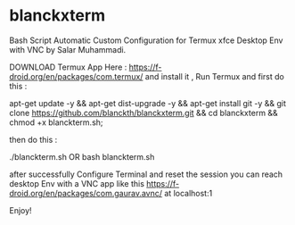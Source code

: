 # blanckxterm
Bash Script Automatic Custom Configuration for Termux xfce Desktop Env with VNC by Salar Muhammadi.

DOWNLOAD Termux App Here : https://f-droid.org/en/packages/com.termux/ and install it , Run Termux and first do this :

apt-get update -y && apt-get dist-upgrade -y && apt-get install git -y && git clone https://github.com/blanckth/blanckxterm.git && cd blanckxterm && chmod +x blanckterm.sh; 

then do this :

./blanckterm.sh
OR 
bash blanckterm.sh

after successfully Configure Terminal and reset the session you can reach desktop Env with a VNC app like this https://f-droid.org/en/packages/com.gaurav.avnc/ at localhost:1

Enjoy!
